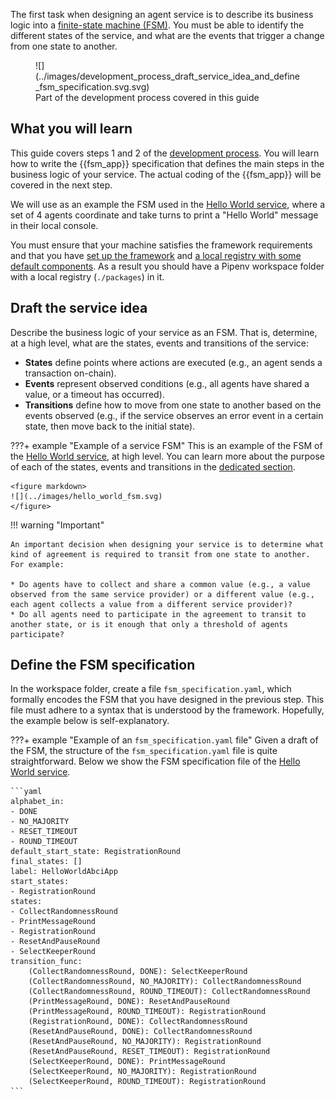 The first task when designing an agent service is to describe its business logic into a [finite-state machine (FSM)](../key_concepts/fsm.md). You must be able to identify the different states of the service, and what are the events that trigger a change from one state to another.

<figure markdown>
![](../images/development_process_draft_service_idea_and_define_fsm_specification.svg.svg)
<figcaption>Part of the development process covered in this guide</figcaption>
</figure>

## What you will learn

This guide covers steps 1 and 2 of the [development process](./overview_of_the_development_process.md). You will learn how to write the {{fsm_app}} specification that defines the main steps in the business logic of your service. The actual coding of the {{fsm_app}} will be covered in the next step.

We will use as an example the FSM used in the [Hello World service](../demos/hello_world_demo.md), where a set of 4 agents coordinate and take turns to print a "Hello World" message in their local console.

You must ensure that your machine satisfies the framework requirements and that you have [set up the framework](./set_up.md#set-up-the-framework) and [a local registry with some default components](./set_up.md#set-up-the-local-registry-for-the-guides). As a result you should have a Pipenv workspace folder with a local registry (`./packages`) in it.

## Draft the service idea

Describe the business logic of your service as an FSM. That is, determine, at a high level, what are the states, events and transitions of the service:

* **States** define points where actions are executed (e.g., an agent sends a transaction on-chain).
* **Events** represent observed conditions (e.g., all agents have shared a value, or a timeout has occurred).
* **Transitions** define how to move from one state to another based on the events observed (e.g., if the service observes an error event in a certain state, then move back to the initial state).

???+ example "Example of a service FSM"
    This is an example of the FSM of the [Hello World service](../demos/hello_world_demo.md), at high level. You can learn more about the purpose of each of the states, events and transitions in the [dedicated section](../demos/hello_world_demo.md).

    <figure markdown>
    ![](../images/hello_world_fsm.svg)
    </figure>

!!! warning "Important"

    An important decision when designing your service is to determine what kind of agreement is required to transit from one state to another. For example:

    * Do agents have to collect and share a common value (e.g., a value observed from the same service provider) or a different value (e.g., each agent collects a value from a different service provider)?
    * Do all agents need to participate in the agreement to transit to another state, or is it enough that only a threshold of agents participate?

## Define the FSM specification

In the workspace folder, create a file `fsm_specification.yaml`, which formally encodes the FSM that you have designed in the previous step. This file must adhere to a syntax that is understood by the framework. Hopefully, the example below is self-explanatory.

???+ example "Example of an `fsm_specification.yaml` file"
    Given a draft of the FSM, the structure of the `fsm_specification.yaml` file is quite straightforward. Below we show the FSM specification file of the [Hello World service](../demos/hello_world_demo.md).

    ```yaml
    alphabet_in:
    - DONE
    - NO_MAJORITY
    - RESET_TIMEOUT
    - ROUND_TIMEOUT
    default_start_state: RegistrationRound
    final_states: []
    label: HelloWorldAbciApp
    start_states:
    - RegistrationRound
    states:
    - CollectRandomnessRound
    - PrintMessageRound
    - RegistrationRound
    - ResetAndPauseRound
    - SelectKeeperRound
    transition_func:
        (CollectRandomnessRound, DONE): SelectKeeperRound
        (CollectRandomnessRound, NO_MAJORITY): CollectRandomnessRound
        (CollectRandomnessRound, ROUND_TIMEOUT): CollectRandomnessRound
        (PrintMessageRound, DONE): ResetAndPauseRound
        (PrintMessageRound, ROUND_TIMEOUT): RegistrationRound
        (RegistrationRound, DONE): CollectRandomnessRound
        (ResetAndPauseRound, DONE): CollectRandomnessRound
        (ResetAndPauseRound, NO_MAJORITY): RegistrationRound
        (ResetAndPauseRound, RESET_TIMEOUT): RegistrationRound
        (SelectKeeperRound, DONE): PrintMessageRound
        (SelectKeeperRound, NO_MAJORITY): RegistrationRound
        (SelectKeeperRound, ROUND_TIMEOUT): RegistrationRound
    ```
